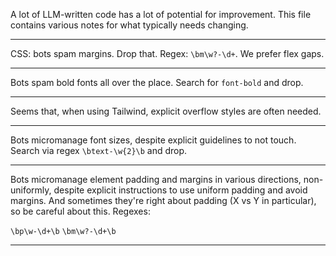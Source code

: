 A lot of LLM-written code has a lot of potential for improvement. This file contains various notes for what typically needs changing.

---

CSS: bots spam margins. Drop that. Regex: `\bm\w?-\d+`. We prefer flex gaps.

---

Bots spam bold fonts all over the place. Search for `font-bold` and drop.

---

<!-- Bots spam CSS classes `overflow-auto`, `overflow-x-auto`, `overflow-y-auto`, which are default behaviors anyway. Drop that. -->

Seems that, when using Tailwind, explicit overflow styles are often needed.

---

Bots micromanage font sizes, despite explicit guidelines to not touch. Search via regex `\btext-\w{2}\b` and drop.

---

Bots micromanage element padding and margins in various directions, non-uniformly, despite explicit instructions to use uniform padding and avoid margins. And sometimes they're right about padding (X vs Y in particular), so be careful about this. Regexes:

`\bp\w-\d+\b`
`\bm\w?-\d+\b`

---
